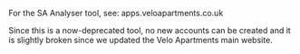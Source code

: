 For the SA Analyser tool, see:
apps.veloapartments.co.uk

Since this is a now-deprecated tool, no new accounts can be created and it is slightly broken since we updated the Velo Apartments main website.
